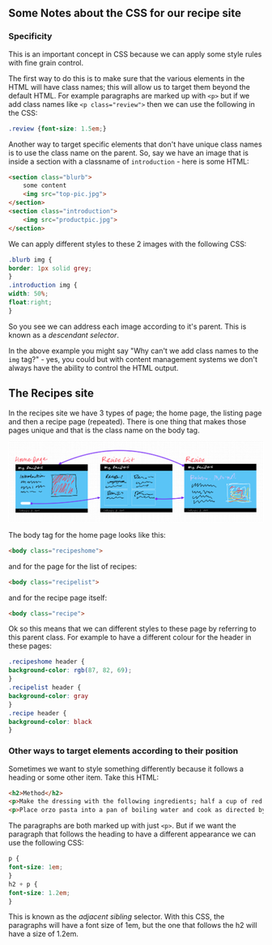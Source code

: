 ## Some Notes about the CSS for our recipe site

### Specificity

This is an important concept in CSS because we can apply some style rules with fine grain control.

The first way to do this is to make sure that the various elements in the HTML will have class names; this will allow us to target them beyond the default HTML. For example paragraphs are marked up with `<p>` but if we add class names like `<p class="review">` then we can use the following in the CSS:
```css
.review {font-size: 1.5em;}
```

Another way to target specific elements that don't have unique class names is to use the class name on the parent. So, say we have an image that is inside a section with a classname of `introduction` - here is some HTML:

```html
<section class="blurb">
	some content
	<img src="top-pic.jpg">
</section>
<section class="introduction">
	<img src="productpic.jpg">
</section>
```

We can apply different styles to these 2 images with the following CSS:

```css
.blurb img {
border: 1px solid grey;
}
.introduction img {
width: 50%;
float:right;
}
```

So you see we can address each image according to it's parent. This is known as a _descendant selector_.

In the above example you might say "Why can't we add class names to the `img` tag?" - yes, you could but with content management systems we don't always have the ability to control the HTML output.

## The Recipes site
In the recipes site we have 3 types of page; the home page, the listing page and then a recipe page (repeated). There is one thing that makes those pages unique and that is the class name on the body tag.

![Here are the page types](../../media/Screenshot%202023-02-17%20at%2023.20.56.png)

The body tag for the home page looks like this:

```html
<body class="recipeshome">
```

 and for the page for the list of recipes:

```html
<body class="recipelist">
```

and for the recipe page itself:

```html
<body class="recipe">
```

Ok so this means that we can different styles to these page by referring to this parent class. For example to have a different  colour for the header in these pages:

```css
.recipeshome header {
background-color: rgb(87, 82, 69);
}
.recipelist header {
background-color: gray
}
.recipe header {
background-color: black
}
```

### Other ways to target elements according to their position

Sometimes we want to style something differently because it follows a heading or some other item. Take this HTML:


```html
<h2>Method</h2>
<p>Make the dressing with the following ingredients; half a cup of red wine vinegar, half a teaspoon of sugar, salt and pepper and half cup of extra virgin olive oil</p>
<p>Place orzo pasta into a pan of boiling water and cook as directed by instructions on packet. Leave to Cool, then place into serving dish.</p>
```

The paragraphs  are both marked up with just `<p>`.  But if we want the paragraph that follows the heading to have a different appearance we can use the following CSS:

```css
p {
font-size: 1em;
}
h2 + p {
font-size: 1.2em;
}
```

This is known as the *adjacent sibling* selector.  With this CSS,  the paragraphs will have a font size of 1em, but the one that follows the h2 will have a size of 1.2em.